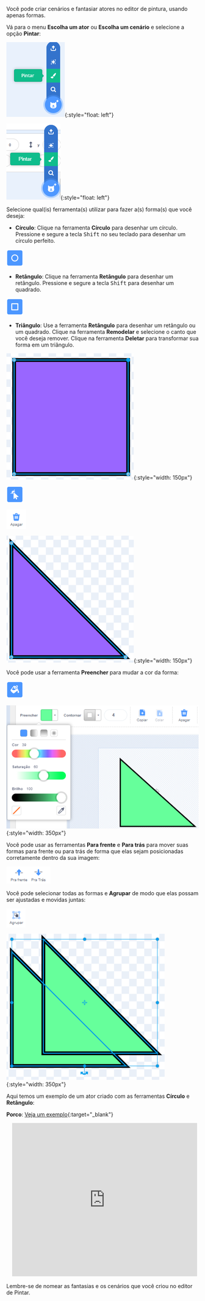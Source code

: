 Você pode criar cenários e fantasiar atores no editor de pintura, usando apenas formas.

Vá para o menu **Escolha um ator** ou **Escolha um cenário** e selecione a opção **Pintar**:

![A opção 'Pintar' no menu 'Selecione um Ator'.](images/choose-a-sprite.png){:style="float: left"}

![A opção 'Pintar' no menu 'Selecionar Cenário'.](images/choose-a-backdrop.png){:style="float: left"}

Selecione qual(is) ferramenta(s) utilizar para fazer a(s) forma(s) que você deseja:

+ **Círculo**: Clique na ferramenta **Círculo** para desenhar um círculo. Pressione e segure a tecla <kbd>Shift</kbd> no seu teclado para desenhar um círculo perfeito.

![A ferramenta Círculo.](images/circle-tool.png)

+ **Retângulo**: Clique na ferramenta **Retângulo** para desenhar um retângulo. Pressione e segure a tecla <kbd>Shift</kbd> para desenhar um quadrado.

![A ferramenta Retângulo.](images/rectangle-tool.png)

+ **Triângulo**: Use a ferramenta **Retângulo** para desenhar um retângulo ou um quadrado. Clique na ferramenta **Remodelar** e selecione o canto que você deseja remover. Clique na ferramenta **Deletar** para transformar sua forma em um triângulo.

![Um quadrado com um canto selecionado.](images/square.png){:style="width: 150px"}

![A ferramenta Remodelar.](images/reshape.png)

![A ferramenta Deletar.](images/delete.png)

![Um triângulo.](images/corner.png){:style="width: 150px"}

Você pode usar a ferramenta **Preencher** para mudar a cor da forma:

![A ferramenta Preencher.](images/fill-tool.png)

![O seletor de cor Preencher e a nova cor da forma.](images/changed-colour.png){:style="width: 350px"}

Você pode usar as ferramentas **Para frente** e **Para trás** para mover suas formas para frente ou para trás de forma que elas sejam posicionadas corretamente dentro da sua imagem:

![As ferramentas Para frente e Para trás.](images/front-back-tools.png)

Você pode selecionar todas as formas e **Agrupar** de modo que elas possam ser ajustadas e movidas juntas:

![A ferramenta Agrupar.](images/group.png)

![Múltiplas formas selecionadas.](images/selected-shapes.png){:style="width: 350px"}

Aqui temos um exemplo de um ator criado com as ferramentas **Círculo** e **Retângulo**:

**Porco**: [Veja um exemplo](https://scratch.mit.edu/projects/495903163/editor){:target="_blank"}
<div class="scratch-preview" style="margin-left: 15px;">
  <iframe allowtransparency="true" width="485" height="402" src="https://scratch.mit.edu/projects/embed/495903163/?autostart=false" frameborder="0"></iframe>
</div>

Lembre-se de nomear as fantasias e os cenários que você criou no editor de Pintar.
